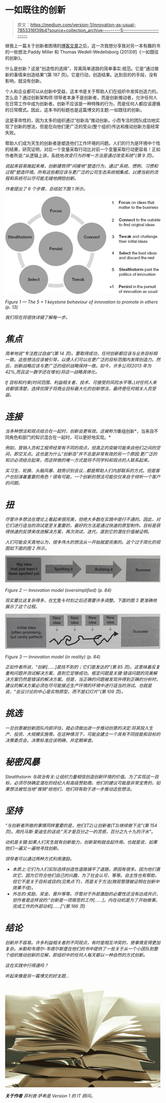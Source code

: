# 一如既往的创新

> 原文：<https://medium.com/version-1/innovation-as-usual-7853316f39b4?source=collection_archive---------5----------------------->

继我上一篇关于创新者困境的[博客文章](/version-1/the-innovators-dilemma-6de68da8fabc)之后，这一次我想分享我对另一本有趣的书的一些想法:Paddy Miller 和 Thomas Wedell-Wedellsborg (2013)的《一如既往的创新》。

什么是创新？这是“创造性的选择”，背离简单道路的简单事实:规范。它是“通过做新的事情来创造结果”(第 187 页)。它是行动，创造结果。达到目的的手段，没有影响，就没有创新。

个人和企业都可以从创新中受益，这本书是关于帮助人们在组织中发挥创造力的。怎么会？通过创新架构师:领导者本身不是创新者，而是创新推动者，允许任何人在日常工作中成为创新者。创新不应该是一种特殊的行为，而是任何人都应该遵循的日常模式。因此，这本书的标题也是这篇博文的主题:一如既往的创新。

这是革命性的，因为太多的组织通过“创新岛”推动创新。小而专注的团队成功地实现了创新的想法，但是在向他们更广泛的受众(整个组织)传达和推动创新方面经常失败。

帮助人们成为天生的创新者是塑造他们工作环境的问题。人们的行为是环境中个性的结果，研究证明，对后一个变量采取行动比对前一个变量采取行动更容易！正如作者所说:“从逻辑上讲，系统地*改变行为的唯一方法是通过改变系统”(第 9 页)。*

*说起来容易做起来难，创新建筑师“间接地”塑造行为，通过“系统、惯例、习惯和过程”塑造环境。所有这些都应该与更广泛的公司生态系统相集成，以便当前的流程和系统可以尽可能无缝地拥抱创新。*

*作者提出了 6 个步骤，总结如下图 1 所示。*

*![](img/1ea655ee6b9404f54d2fa791c5f130bf.png)*

*Figure 1 — The 5 + 1 keystone behaviour of innovation to promote in others (p. 13)*

*我们现在将很快详细了解每一步。*

# *焦点*

*简单地说“*专注胜过自由*”(第 14 页)。要取得成功，任何创新都应该与业务目标相一致。这些想法应该被引导，以便人们可以在更广泛的目标范围内发挥创造力。然后，创新战略应该与更广泛的组织战略保持一致。如今，许多公司(2013 年为 42%,而且这一数字还在增长)将这一战略具体化。*

*If 目标和约束(时间范围、利益相关者、技术、可接受的风险水平等。)对任何人来说都很清楚，选择仅限于将商业目标最大化的创新想法，最终使任何相关人员受益。*

# *连接*

*当多种想法和观点结合在一起时，创新会更有效。这被称为*重组创新*，当来自不同角色和部门的知识混合在一起时，可以更好地实现。*

*例如，营销人员和工程师经常有不同的观点，但真正的突破可能来自他们之间的空间，即交叉点。这也是为什么“创新岛”并不总是非常有效的另一个原因:更广泛的知识必须结合起来，而这样做的唯一方式是将不同学科和观点的人联系起来。*

*实习生、轮换、头脑风暴、趋势识别会议...都是帮助人们内部联系的方式。但是客户也扮演着重要的角色！很有可能，一个创新的想法可能仅仅来自于倾听一个客户的问题。*

# *扭*

*尽管许多想法在理论上看起来很完美，但绝大多数在实践中是行不通的。因此，对它们进行适当的测试是至关重要的，最好的方法是通过快速的原型制作。目标是获得快速的反馈来改进解决方案，再次测试，迭代，直到它的潜在价值被证明。*

*人们可能会天真地认为，很多伟大的想法从一开始就是完美的。这个过于简化的视图如下面的图 2 所示。*

*![](img/98240a838c2fe541f5526302fadfdffa.png)*

*Figure 2 — Innovation model (oversimplified) (p. 84)*

*现实要比这复杂得多，在*尤里卡*时刻之后还需要许多调整。下面的图 3 更准确地展示了这个过程。*

*![](img/2199df4ca9759d2b945f347ea2ed26aa.png)*

*Figure 3 — Innovation model (in reality) (p. 84)*

*正如作者所说，“创新[……]是找不到的；它们是发达的”(第 85 页)。这意味着反复重构问题并测试解决方案，直到它足够成功。框定问题是关键:错误问题的完美解决方案仍然是错误的解决方案。但是，当正确的问题被发现并得到正确的分析时，建议的解决方案必须在尽可能接近生产环境的环境中进行适当的测试。也就是说，“会议讨论的中心是实物原型，而不是幻灯片”(第 109 页)。*

# *挑选*

*一旦创意被创新团队内部评估，就必须做出进一步推动创意的决定:将其投入生产、投资、大规模实施等。在这种情况下，可能会建立一个具有不同技能和目标的决策委员会。决策标准应该明确，并定期审查。*

# *秘密风暴*

*Stealthstorm 与政治有关:让组织力量相信创造创新环境的价值。为了实现这一目标，必须尽快确定潜在的经纪人和高级赞助商。他们的建议可能是非常宝贵的，如果想法被恰当地“推销”给他们，他们将有助于进一步推动这些想法。*

# *坚持*

*“与创新者所做的事情同样重要的是，他们(T2)让创新者(T3)继续做下去”(第 154 页)。用托马斯·爱迪生的话说:“天才是百分之一的灵感，百分之九十九的汗水”。*

*动机是关键:如果人们天生就有创新能力，创新架构就会起作用。也就是说，如果他们一遍又一遍地寻找创新。*

*领导者可以通过两种方式利用激励。*

*   *本质上:它们为人们实际选择创造性道路铺平了道路，原因有很多。因为他们喜欢它，因为它符合他们自己的兴趣，为了社会认可，等等。自主性也有帮助，但它不是关于目标或目的(见焦点下)，而是关于方法(微观管理被证明在创新中效果不佳)。*
*   *外在的:奖励、奖金、晋升等等。尽管对于外部激励的必要性还没有达成共识，但作者是这样说的:“创新是一项艰苦的工作[……]。内在动机是为了开始做事。完成工作的外部动机[……]”(第 166 页)*

# *结论*

*创新并不容易。许多利益相关者的不同观点，有时是相互冲突的，使事情变得更加复杂。米勒和韦德尔-韦德尔斯堡在他们的书中提供了一些关于从一个小团队到整个组织推动创新的见解，即组织中的任何人每天都以一种自然的方式创新。*

*这在实践中行得通吗？*

*听起来像是另一篇博文的好主题…*

*![](img/1c7d6437896c1531babf489eebcd6829.png)*

***关于作者** 菲利普·萨希是 Version 1 的 IT 顾问。*